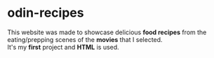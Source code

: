 # odin-recipes
This website was made to showcase delicious <strong>food recipes</strong> from the eating/prepping scenes of the <strong>movies</strong> that I selected.
<br>
It's my <strong>first</strong> project and <strong>HTML</strong> is used.
